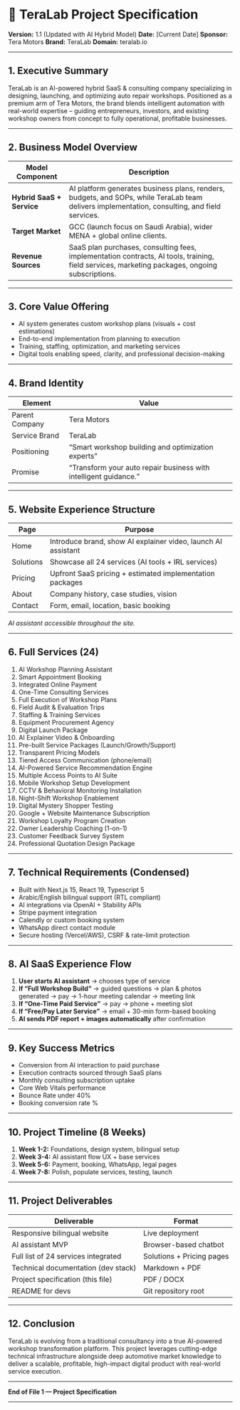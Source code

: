 
# 📄 **TeraLab Project Specification**

**Version:** 1.1 (Updated with AI Hybrid Model)
**Date:** \[Current Date]
**Sponsor:** Tera Motors
**Brand:** TeraLab
**Domain:** teralab.io

---

## 1. Executive Summary

TeraLab is an AI-powered hybrid SaaS & consulting company specializing in designing, launching, and optimizing auto repair workshops. Positioned as a premium arm of Tera Motors, the brand blends intelligent automation with real-world expertise – guiding entrepreneurs, investors, and existing workshop owners from concept to fully operational, profitable businesses.

---

## 2. Business Model Overview

| Model Component           | Description                                                                                                                                    |
| ------------------------- | ---------------------------------------------------------------------------------------------------------------------------------------------- |
| **Hybrid SaaS + Service** | AI platform generates business plans, renders, budgets, and SOPs, while TeraLab team delivers implementation, consulting, and field services.  |
| **Target Market**         | GCC (launch focus on Saudi Arabia), wider MENA + global online clients.                                                                        |
| **Revenue Sources**       | SaaS plan purchases, consulting fees, implementation contracts, AI tools, training, field services, marketing packages, ongoing subscriptions. |

---

## 3. Core Value Offering

* AI system generates custom workshop plans (visuals + cost estimations)
* End-to-end implementation from planning to execution
* Training, staffing, optimization, and marketing services
* Digital tools enabling speed, clarity, and professional decision-making

---

## 4. Brand Identity

| Element        | Value                                                            |
| -------------- | ---------------------------------------------------------------- |
| Parent Company | Tera Motors                                                      |
| Service Brand  | TeraLab                                                          |
| Positioning    | “Smart workshop building and optimization experts”               |
| Promise        | “Transform your auto repair business with intelligent guidance.” |

---

## 5. Website Experience Structure

| Page      | Purpose                                                       |
| --------- | ------------------------------------------------------------- |
| Home      | Introduce brand, show AI explainer video, launch AI assistant |
| Solutions | Showcase all 24 services (AI tools + IRL services)            |
| Pricing   | Upfront SaaS pricing + estimated implementation packages      |
| About     | Company history, case studies, vision                         |
| Contact   | Form, email, location, basic booking                          |

*AI assistant accessible throughout the site.*

---

## 6. Full Services (24)

1. AI Workshop Planning Assistant
2. Smart Appointment Booking
3. Integrated Online Payment
4. One-Time Consulting Services
5. Full Execution of Workshop Plans
6. Field Audit & Evaluation Trips
7. Staffing & Training Services
8. Equipment Procurement Agency
9. Digital Launch Package
10. AI Explainer Video & Onboarding
11. Pre-built Service Packages (Launch/Growth/Support)
12. Transparent Pricing Models
13. Tiered Access Communication (phone/email)
14. AI-Powered Service Recommendation Engine
15. Multiple Access Points to AI Suite
16. Mobile Workshop Setup Development
17. CCTV & Behavioral Monitoring Installation
18. Night-Shift Workshop Enablement
19. Digital Mystery Shopper Testing
20. Google + Website Maintenance Subscription
21. Workshop Loyalty Program Creation
22. Owner Leadership Coaching (1-on-1)
23. Customer Feedback Survey System
24. Professional Quotation Design Package

---

## 7. Technical Requirements (Condensed)

* Built with Next.js 15, React 19, Typescript 5
* Arabic/English bilingual support (RTL compliant)
* AI integrations via OpenAI + Stability APIs
* Stripe payment integration
* Calendly or custom booking system
* WhatsApp direct contact module
* Secure hosting (Vercel/AWS), CSRF & rate-limit protection

---

## 8. AI SaaS Experience Flow

1. **User starts AI assistant** → chooses type of service
2. **If “Full Workshop Build”** → guided questions → plan & photos generated → pay → 1-hour meeting calendar → meeting link
3. **If “One-Time Paid Service”** → pay → phone + meeting slot
4. **If “Free/Pay Later Service”** → email + 30-min form-based booking
5. **AI sends PDF report + images automatically** after confirmation

---

## 9. Key Success Metrics

* Conversion from AI interaction to paid purchase
* Execution contracts sourced through SaaS plans
* Monthly consulting subscription uptake
* Core Web Vitals performance
* Bounce Rate under 40%
* Booking conversion rate %

---

## 10. Project Timeline (8 Weeks)

1. **Week 1-2:** Foundations, design system, bilingual setup
2. **Week 3-4:** AI assistant flow UX + base services
3. **Week 5-6:** Payment, booking, WhatsApp, legal pages
4. **Week 7-8:** Polish, populate services, testing, launch

---

## 11. Project Deliverables

| Deliverable                         | Format                    |
| ----------------------------------- | ------------------------- |
| Responsive bilingual website        | Live deployment           |
| AI assistant MVP                    | Browser-based chatbot     |
| Full list of 24 services integrated | Solutions + Pricing pages |
| Technical documentation (dev stack) | Markdown + PDF            |
| Project specification (this file)   | PDF / DOCX                |
| README for devs                     | Git repository root       |

---

## 12. Conclusion

TeraLab is evolving from a traditional consultancy into a true AI-powered workshop transformation platform. This project leverages cutting-edge technical infrastructure alongside deep automotive market knowledge to deliver a scalable, profitable, high-impact digital product with real-world service execution.

---

**End of File 1 — Project Specification**

---

